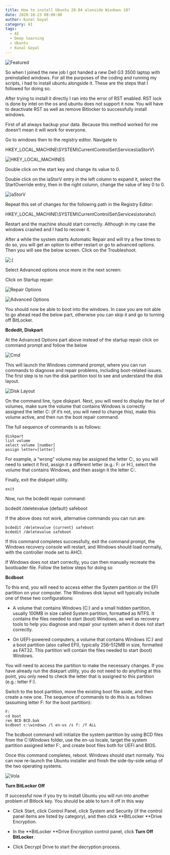 ```yaml
---
title: How to install Ubuntu 20.04 alonside Windows 10?
date: 2020-10-23 08:00:00
author: Kunal Goyal 
category: AI
tags:
  - AI
  - Deep learning
  - Ubuntu
  - Kunal Goyal
---
```

![Featured](windows_ubuntu.png)

So when I joined the new job I got handed a new Dell G3 3500 laptop with preinstalled windows. For all the purposes of the coding and running my scripts, i had to install ubuntu alongside it. These are the steps that I followed for doing so.

After trying to install it directly I ran into the error of RST enabled. RST lock is done by intel on the os and ubuntu does not support it now. You will have to deactivate RST as well as remove Bitlocker to successfully install windows.

First of all always backup your data. Because this method worked for me doesn’t mean it will work for everyone.

Go to windows then to the registry editor. Navigate to

HKEY_LOCAL_MACHINE\SYSTEM\CurrentControlSet\Services\iaStorV\

![HKEY_LOCAL_MACHINES](https://cdn-images-1.medium.com/max/2000/1*4OwYA5M4lje1aPg1-W3Uxg.png)

Double click on the start key and change its value to 0.

Double click on the iaStorV entry in the left column to expand it, select the StartOverride entry, then in the right column, change the value of key 0 to 0.

![iaStorV](https://cdn-images-1.medium.com/max/2000/1*QRtAxcbpKjNa4lgLsA1UJg.png)

Repeat this set of changes for the following path in the Registry Editor:
 
 HKEY_LOCAL_MACHINE\SYSTEM\CurrentControlSet\Services\storahci\

Restart and the machine should start correctly. Although in my case the windows crashed and I had to recover it.

After a while the system starts Automatic Repair and will try a few times to do so, you will get an option to either restart or go to advanced options. Then you will see the below screen. Click on the Troubleshoot.

![:(](https://cdn-images-1.medium.com/max/2000/1*hss0O2MN6Dg6JlZofl1lNw.png)

Select Advanced options once more in the next screen:

Click on Startup repair:

![Repair Options](https://cdn-images-1.medium.com/max/2048/1*rKuhbCIPhgOLtQAAqTzsmg.png)

![Advanced Options](https://cdn-images-1.medium.com/max/2048/1*S85ymlS0FFqF30qOwjcpvg.png)

You should now be able to boot into the windows. In case you are not able to go ahead read the below part, otherwise you can skip it and go to turning off BitLocker.

**Bcdedit, Diskpart**

At the Advanced Options part above instead of the startup repair click on command prompt and follow the below

![Cmd](https://cdn-images-1.medium.com/max/2000/1*K2zMErYmP0a7YgwsZvB9Yw.png)

This will launch the Windows command prompt, where you can run commands to diagnose and repair problems, including boot-related issues. The first step is to run the disk partition tool to see and understand the disk layout.

![Disk Layout](https://cdn-images-1.medium.com/max/2048/1*3MteFpIOzzCyPvrwXWAzkg.png)

On the command line, type diskpart. Next, you will need to display the list of volumes, make sure the volume that contains Windows is correctly assigned the letter C: (if it’s not, you will need to change this), make this volume active, and then run the boot repair command.

The full sequence of commands is as follows:

    diskpart
    list volume
    select volume [number]
    assign letter=[letter]

For example, a “wrong” volume may be assigned the letter C:, so you will need to select it first, assign it a different letter (e.g.: F: or H:), select the volume that contains Windows, and then assign it the letter C:.

Finally, exit the diskpart utility.

    exit

Now, run the bcdedit repair command:

bcdedit /deletevalue {default} safeboot

If the above does not work, alternative commands you can run are:

    bcdedit /deletevalue {current} safeboot
    bcdedit /deletevalue safeboot

If this command completes successfully, exit the command prompt, the Windows recovery console will restart, and Windows should load normally, with the controller mode set to AHCI.

If Windows does not start correctly, you can then manually recreate the bootloader file. Follow the below steps for doing so

**Bcdboot**

To this end, you will need to access either the System partition or the EFI partition on your computer. The Windows disk layout will typically include one of these two configurations:

* A volume that contains Windows (C:) and a small hidden partition, usually 100MB in size called System partition, formatted as NTFS. It contains the files needed to start (boot) Windows, as well as recovery tools to help you diagnose and repair your system when it does not start correctly.

* On UEFI-powered computers, a volume that contains Windows (C:) and a boot partition (also called EFI), typically 256–512MB in size, formatted as FAT32. This partition will contain the files needed to start (boot) Windows.

You will need to access the partition to make the necessary changes. If you have already run the diskpart utility, you do not need to do anything at this point, you only need to check the letter that is assigned to this partition (e.g.: letter F:).

Switch to the boot partition, move the existing boot file aside, and then create a new one. The sequence of commands to do this is as follows (assuming letter F: for the boot partition):

    F:
    cd boot
    ren BCD BCD.bak
    bcdboot c:\windows /l en-us /s f: /f ALL

The bcdboot command will initialize the system partition by using BCD files from the C:\Windows folder, use the en-us locale, target the system partition assigned letter F:, and create boot files both for UEFI and BIOS.

Once this command completes, reboot. Windows should start normally. You can now re-launch the Ubuntu installer and finish the side-by-side setup of the two operating systems.

![Vola](https://cdn-images-1.medium.com/max/2000/1*T7nE9xiQgfFnzs67r2edpA.png)

**Turn BitLocker Off**

If successful now if you try to install Ubuntu you will run into another problem of Bitlock key. You should be able to turn it off in this way

* Click Start, click Control Panel, click System and Security (if the control panel items are listed by category), and then click **BitLocker **Drive Encryption.

* In the **BitLocker **Drive Encryption control panel, click **Turn Off BitLocker**.

* Click Decrypt Drive to start the decryption process.

